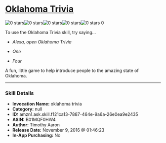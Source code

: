 # [Oklahoma Trivia](http://alexa.amazon.com/#skills/amzn1.ask.skill.f121ca13-7887-464e-9a6a-26e0ea9e2435)
![0 stars](../../images/ic_star_border_black_18dp_1x.png)![0 stars](../../images/ic_star_border_black_18dp_1x.png)![0 stars](../../images/ic_star_border_black_18dp_1x.png)![0 stars](../../images/ic_star_border_black_18dp_1x.png)![0 stars](../../images/ic_star_border_black_18dp_1x.png) 0

To use the Oklahoma Trivia skill, try saying...

* *Alexa, open Oklahoma Trivia*

* *One*

* *Four*

A fun, little game to help introduce people to the amazing state of Oklahoma.

***

### Skill Details

* **Invocation Name:** oklahoma trivia
* **Category:** null
* **ID:** amzn1.ask.skill.f121ca13-7887-464e-9a6a-26e0ea9e2435
* **ASIN:** B01MQF0HW4
* **Author:** Timothy Aaron
* **Release Date:** November 9, 2016 @ 01:46:23
* **In-App Purchasing:** No
